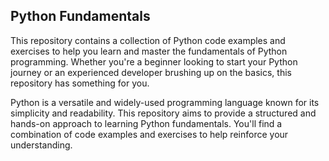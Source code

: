 ## Python Fundamentals
This repository contains a collection of Python code examples and exercises to help you learn and master the fundamentals of Python programming. Whether you're a beginner looking to start your Python journey or an experienced developer brushing up on the basics, this repository has something for you.

Python is a versatile and widely-used programming language known for its simplicity and readability. This repository aims to provide a structured and hands-on approach to learning Python fundamentals. You'll find a combination of code examples and exercises to help reinforce your understanding.
